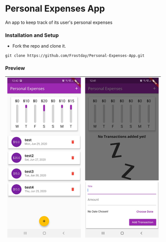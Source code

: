 # Personal Expenses App
An app to keep track of its user's personal expenses

### Installation and Setup

* Fork the repo and clone it.
```
git clone https://github.com/Frostday/Personal-Expenses-App.git
```

### Preview

| ![](assets/images/1.jpeg) | ![](assets/images/3.jpeg) |
|:--------------------------|:--------------------------|